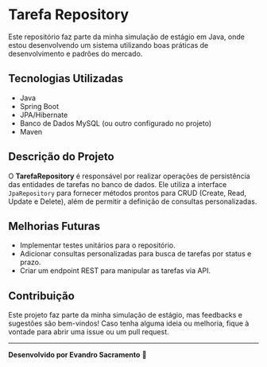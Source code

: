 # Tarefa Repository

Este repositório faz parte da minha simulação de estágio em Java, onde estou desenvolvendo um sistema utilizando boas práticas de desenvolvimento e padrões do mercado.

## Tecnologias Utilizadas
- Java
- Spring Boot
- JPA/Hibernate
- Banco de Dados MySQL (ou outro configurado no projeto)
- Maven

## Descrição do Projeto
O **TarefaRepository** é responsável por realizar operações de persistência das entidades de tarefas no banco de dados. Ele utiliza a interface `JpaRepository` para fornecer métodos prontos para CRUD (Create, Read, Update e Delete), além de permitir a definição de consultas personalizadas.


## Melhorias Futuras
- Implementar testes unitários para o repositório.
- Adicionar consultas personalizadas para busca de tarefas por status e prazo.
- Criar um endpoint REST para manipular as tarefas via API.

## Contribuição
Este projeto faz parte da minha simulação de estágio, mas feedbacks e sugestões são bem-vindos! Caso tenha alguma ideia ou melhoria, fique à vontade para abrir uma issue ou um pull request.

---
**Desenvolvido por Evandro Sacramento** 🚀


